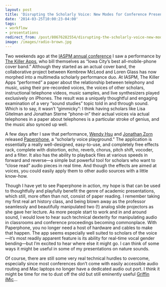 ```yaml
---
layout: post 
title: 'Disrupting the Scholarly Voice: New Modes for Conference Presentation' 
date: '2014-03-25T10:00:23-04:00' 
tags: 
- workflow 
- presentations 
redirect_from: /post/80676282554/disrupting-the-scholarly-voice-new-modes-for/
image: /images/radio-brown.jpg
---
```


Two weekends ago at the [IASPM annual conference](http://iaspm-us.net/conferences/) I saw a performance by [The Killer Apps](http://kembrew.com/the-killer-apps/), who bill themselves as “Iowa City’s best all-mobile-phone cover band.” Although they started as an actual cover band, the collaborative project between Kembrew McLeod and Loren Glass has now morphed into a multimedia scholarly performance duo. At IASPM, The Killer Apps “performed” a paper about the relationship between telephony and music, using their pre-recorded voices, the voices of other scholars, instructional telephone videos, music samples, and live synthesizers played exclusively on iPhones. The result was a uniquely thoughtful and engaging examination of a very “sound studies” topic told in and through sound. Which is to say, it wasn’t “gimmicky”: I think having scholars like Lisa Gitelman and Jonathan Sterne “phone-in” their actual voices via actual telephones in a paper about telephones is a particular stroke of genius, and the music also synced up well.

A few days after I saw that performance, [Wendy Hsu](http://beingwendyhsu.info/) and [Jonathan Zorn](http://jonathanzorn.net/) released [Paperphone](http://www.beingwendyhsu.info/paperphone/), a “scholarly voice playground.” The application is essentially a really well-designed, easy-to-use, and completely free effects rack, complete with distortion, echo, reverb, chorus, pitch shift, vocoder, and a filter. It also has the ability to playback files at various speeds in forward and reverse—a simple but powerful tool for scholars who want to “close read” audio pieces in real time. And though the effects are aimed at voices, you could easily apply them to other audio sources with a little know-how.

Though I have yet to see Paperphone in action, my hope is that can be used to thoughtfully and playfully benefit the genre of academic presentations, which still, more often than not, consist of paper reading. I remember taking my first real art history class, and being blown away as the professor seamlessly and beautifully manipulated two (!) analog slide projectors as she gave her lecture. As more people start to work and in and around sound, I would love to hear such technical dexterity for manipulating audio in classrooms and conference proceedings becoming commonplace. With Paperphone, you no longer need a host of hardware and cables to make that happen. The app seems especially well suited to scholars of the voice—it’s most readily apparent feature is its ability for real-time vocal gender bending—but I’m excited to hear where else it might go. I can think of some ways it might be useful in some of my presentations on nature sounds.

Of course, there are still some very real technical hurdles to overcome, especially since most conferences don’t come with easily accessible audio routing and Mac laptops no longer have a dedicated audio out port. I think it might be time for me to dust off the old but still eminently useful [Griffin iMic](http://www.amazon.com/Griffin-Technology-7725-IUAI-Discontinued-Manufacturer/dp/B003Y5D776/ref=sr_1_1?ie=UTF8&qid=1404662930&sr=8-1&keywords=griffin+imic)…

